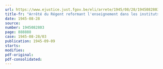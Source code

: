 ```yaml
---
url: https://www.ejustice.just.fgov.be/eli/arrete/1945/08/28/1945082803/justel
title-fr: "Arrêté du Régent reformant l'enseignement dans les instituts supérieurs d'éducation physique des universités de l'Etat"
date: 1945-08-28
source:
number: 1945082803
page: 888888
case: 1945-08-28/03
publication: 1945-09-09
starts:
modifies:
pdf-original:
pdf-consolidated:
---
```


